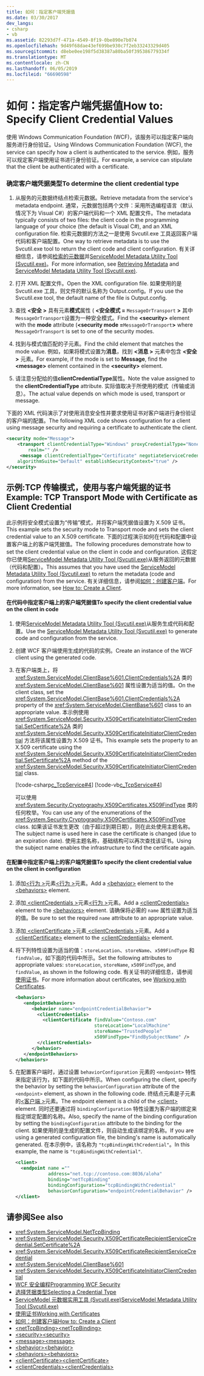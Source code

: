 ```yaml
---
title: 如何：指定客户端凭据值
ms.date: 03/30/2017
dev_langs:
- csharp
- vb
ms.assetid: 82293d7f-471a-4549-8f19-0be890e7b074
ms.openlocfilehash: 9d49f68dae43ef699be930c7f2eb33243329d405
ms.sourcegitcommit: d8ebe0ee198f5d38387a80ba50f395386779334f
ms.translationtype: MT
ms.contentlocale: zh-CN
ms.lasthandoff: 06/05/2019
ms.locfileid: "66690598"
---
```

# <a name="how-to-specify-client-credential-values"></a><span data-ttu-id="fd69e-102">如何：指定客户端凭据值</span><span class="sxs-lookup"><span data-stu-id="fd69e-102">How to: Specify Client Credential Values</span></span>

<span data-ttu-id="fd69e-103">使用 Windows Communication Foundation (WCF)，该服务可以指定客户端向服务进行身份验证。</span><span class="sxs-lookup"><span data-stu-id="fd69e-103">Using Windows Communication Foundation (WCF), the service can specify how a client is authenticated to the service.</span></span> <span data-ttu-id="fd69e-104">例如，服务可以规定客户端使用证书进行身份验证。</span><span class="sxs-lookup"><span data-stu-id="fd69e-104">For example, a service can stipulate that the client be authenticated with a certificate.</span></span>

### <a name="to-determine-the-client-credential-type"></a><span data-ttu-id="fd69e-105">确定客户端凭据类型</span><span class="sxs-lookup"><span data-stu-id="fd69e-105">To determine the client credential type</span></span>

1. <span data-ttu-id="fd69e-106">从服务的元数据终结点检索元数据。</span><span class="sxs-lookup"><span data-stu-id="fd69e-106">Retrieve metadata from the service's metadata endpoint.</span></span> <span data-ttu-id="fd69e-107">通常，元数据包括两个文件：采用所选编程语言（默认情况下为 Visual C#）的客户端代码和一个 XML 配置文件。</span><span class="sxs-lookup"><span data-stu-id="fd69e-107">The metadata typically consists of two files: the client code in the programming language of your choice (the default is Visual C#), and an XML configuration file.</span></span> <span data-ttu-id="fd69e-108">检索元数据的方法之一是使用 Svcutil.exe 工具返回客户端代码和客户端配置。</span><span class="sxs-lookup"><span data-stu-id="fd69e-108">One way to retrieve metadata is to use the Svcutil.exe tool to return the client code and client configuration.</span></span> <span data-ttu-id="fd69e-109">有关详细信息，请参阅[检索的元数据](../../../docs/framework/wcf/feature-details/retrieving-metadata.md)并[ServiceModel Metadata Utility Tool (Svcutil.exe)](../../../docs/framework/wcf/servicemodel-metadata-utility-tool-svcutil-exe.md)。</span><span class="sxs-lookup"><span data-stu-id="fd69e-109">For more information, see [Retrieving Metadata](../../../docs/framework/wcf/feature-details/retrieving-metadata.md) and [ServiceModel Metadata Utility Tool (Svcutil.exe)](../../../docs/framework/wcf/servicemodel-metadata-utility-tool-svcutil-exe.md).</span></span>

2. <span data-ttu-id="fd69e-110">打开 XML 配置文件。</span><span class="sxs-lookup"><span data-stu-id="fd69e-110">Open the XML configuration file.</span></span> <span data-ttu-id="fd69e-111">如果使用的是 Svcutil.exe 工具，则文件的默认名称为 Output.config。</span><span class="sxs-lookup"><span data-stu-id="fd69e-111">If you use the Svcutil.exe tool, the default name of the file is Output.config.</span></span>

3. <span data-ttu-id="fd69e-112">查找 **\<安全 >** 具有元素**模式**属性 ( **\<安全模式 =** `MessageOrTransport`  **>** 其中`MessageOrTransport`设置为一种安全模式。</span><span class="sxs-lookup"><span data-stu-id="fd69e-112">Find the **\<security>** element with the **mode** attribute (**\<security mode =**`MessageOrTransport`**>** where `MessageOrTransport` is set to one of the security modes.</span></span>

4. <span data-ttu-id="fd69e-113">找到与模式值匹配的子元素。</span><span class="sxs-lookup"><span data-stu-id="fd69e-113">Find the child element that matches the mode value.</span></span> <span data-ttu-id="fd69e-114">例如，如果将模式设置为**消息**，找到 **\<消息 >** 元素中包含 **\<安全 >** 元素。</span><span class="sxs-lookup"><span data-stu-id="fd69e-114">For example, if the mode is set to **Message**, find the **\<message>** element contained in the **\<security>** element.</span></span>

5. <span data-ttu-id="fd69e-115">请注意分配给的值**clientCredentialType**属性。</span><span class="sxs-lookup"><span data-stu-id="fd69e-115">Note the value assigned to the **clientCredentialType** attribute.</span></span> <span data-ttu-id="fd69e-116">实际值取决于所使用的模式（传输或消息）。</span><span class="sxs-lookup"><span data-stu-id="fd69e-116">The actual value depends on which mode is used, transport or message.</span></span>

<span data-ttu-id="fd69e-117">下面的 XML 代码演示了对使用消息安全性并要求使用证书对客户端进行身份验证的客户端的配置。</span><span class="sxs-lookup"><span data-stu-id="fd69e-117">The following XML code shows configuration for a client using message security and requiring a certificate to authenticate the client.</span></span>

```xml
<security mode="Message">
    <transport clientCredentialType="Windows" proxyCredentialType="None"
        realm="" />
     <message clientCredentialType="Certificate" negotiateServiceCredential="true"
    algorithmSuite="Default" establishSecurityContext="true" />
</security>
```

## <a name="example-tcp-transport-mode-with-certificate-as-client-credential"></a><span data-ttu-id="fd69e-118">示例:TCP 传输模式，使用与客户端凭据的证书</span><span class="sxs-lookup"><span data-stu-id="fd69e-118">Example: TCP Transport Mode with Certificate as Client Credential</span></span>

<span data-ttu-id="fd69e-119">此示例将安全模式设置为“传输”模式，并将客户端凭据值设置为 X.509 证书。</span><span class="sxs-lookup"><span data-stu-id="fd69e-119">This example sets the security mode to Transport mode and sets the client credential value to an X.509 certificate.</span></span> <span data-ttu-id="fd69e-120">下面的过程演示如何在代码和配置中设置客户端上的客户端凭据值。</span><span class="sxs-lookup"><span data-stu-id="fd69e-120">The following procedures demonstrate how to set the client credential value on the client in code and configuration.</span></span> <span data-ttu-id="fd69e-121">这假定你已使用[ServiceModel Metadata Utility Tool (Svcutil.exe)](../../../docs/framework/wcf/servicemodel-metadata-utility-tool-svcutil-exe.md)从服务返回的元数据 （代码和配置）。</span><span class="sxs-lookup"><span data-stu-id="fd69e-121">This assumes that you have used the [ServiceModel Metadata Utility Tool (Svcutil.exe)](../../../docs/framework/wcf/servicemodel-metadata-utility-tool-svcutil-exe.md) to return the metadata (code and configuration) from the service.</span></span> <span data-ttu-id="fd69e-122">有关详细信息，请参阅[如何：创建客户端](../../../docs/framework/wcf/how-to-create-a-wcf-client.md)。</span><span class="sxs-lookup"><span data-stu-id="fd69e-122">For more information, see [How to: Create a Client](../../../docs/framework/wcf/how-to-create-a-wcf-client.md).</span></span>

#### <a name="to-specify-the-client-credential-value-on-the-client-in-code"></a><span data-ttu-id="fd69e-123">在代码中指定客户端上的客户端凭据值</span><span class="sxs-lookup"><span data-stu-id="fd69e-123">To specify the client credential value on the client in code</span></span>

1. <span data-ttu-id="fd69e-124">使用[ServiceModel Metadata Utility Tool (Svcutil.exe)](../../../docs/framework/wcf/servicemodel-metadata-utility-tool-svcutil-exe.md)从服务生成代码和配置。</span><span class="sxs-lookup"><span data-stu-id="fd69e-124">Use the [ServiceModel Metadata Utility Tool (Svcutil.exe)](../../../docs/framework/wcf/servicemodel-metadata-utility-tool-svcutil-exe.md) to generate code and configuration from the service.</span></span>

2. <span data-ttu-id="fd69e-125">创建 WCF 客户端使用生成的代码的实例。</span><span class="sxs-lookup"><span data-stu-id="fd69e-125">Create an instance of the WCF client using the generated code.</span></span>

3. <span data-ttu-id="fd69e-126">在客户端类上，将 <xref:System.ServiceModel.ClientBase%601.ClientCredentials%2A> 类的 <xref:System.ServiceModel.ClientBase%601> 属性设置为适当的值。</span><span class="sxs-lookup"><span data-stu-id="fd69e-126">On the client class, set the <xref:System.ServiceModel.ClientBase%601.ClientCredentials%2A> property of the <xref:System.ServiceModel.ClientBase%601> class to an appropriate value.</span></span> <span data-ttu-id="fd69e-127">本示例使用 <xref:System.ServiceModel.Security.X509CertificateInitiatorClientCredential.SetCertificate%2A> 类的 <xref:System.ServiceModel.Security.X509CertificateInitiatorClientCredential> 方法将该属性设置为 X.509 证书。</span><span class="sxs-lookup"><span data-stu-id="fd69e-127">This example sets the property to an X.509 certificate using the <xref:System.ServiceModel.Security.X509CertificateInitiatorClientCredential.SetCertificate%2A> method of the <xref:System.ServiceModel.Security.X509CertificateInitiatorClientCredential> class.</span></span>

     [!code-csharp[c_TcpService#4](../../../samples/snippets/csharp/VS_Snippets_CFX/c_tcpservice/cs/source.cs#4)]
     [!code-vb[c_TcpService#4](../../../samples/snippets/visualbasic/VS_Snippets_CFX/c_tcpservice/vb/source.vb#4)]

     <span data-ttu-id="fd69e-128">可以使用 <xref:System.Security.Cryptography.X509Certificates.X509FindType> 类的任何枚举。</span><span class="sxs-lookup"><span data-stu-id="fd69e-128">You can use any of the enumerations of the <xref:System.Security.Cryptography.X509Certificates.X509FindType> class.</span></span> <span data-ttu-id="fd69e-129">如果该证书发生更改（由于超过到期日期），则在此处使用主题名称。</span><span class="sxs-lookup"><span data-stu-id="fd69e-129">The subject name is used here in case the certificate is changed (due to an expiration date).</span></span> <span data-ttu-id="fd69e-130">使用主题名称，基础结构可以再次查找该证书。</span><span class="sxs-lookup"><span data-stu-id="fd69e-130">Using the subject name enables the infrastructure to find the certificate again.</span></span>

#### <a name="to-specify-the-client-credential-value-on-the-client-in-configuration"></a><span data-ttu-id="fd69e-131">在配置中指定客户端上的客户端凭据值</span><span class="sxs-lookup"><span data-stu-id="fd69e-131">To specify the client credential value on the client in configuration</span></span>

1. <span data-ttu-id="fd69e-132">添加[\<行为 >](../../../docs/framework/configure-apps/file-schema/wcf/behavior-of-endpointbehaviors.md)元素[\<行为 >](../../../docs/framework/configure-apps/file-schema/wcf/behaviors.md)元素。</span><span class="sxs-lookup"><span data-stu-id="fd69e-132">Add a [\<behavior>](../../../docs/framework/configure-apps/file-schema/wcf/behavior-of-endpointbehaviors.md) element to the [\<behaviors>](../../../docs/framework/configure-apps/file-schema/wcf/behaviors.md) element.</span></span>

2. <span data-ttu-id="fd69e-133">添加[ \<clientCredentials >](../../../docs/framework/configure-apps/file-schema/wcf/clientcredentials.md)元素[\<行为 >](../../../docs/framework/configure-apps/file-schema/wcf/behaviors.md)元素。</span><span class="sxs-lookup"><span data-stu-id="fd69e-133">Add a [\<clientCredentials>](../../../docs/framework/configure-apps/file-schema/wcf/clientcredentials.md) element to the [\<behaviors>](../../../docs/framework/configure-apps/file-schema/wcf/behaviors.md) element.</span></span> <span data-ttu-id="fd69e-134">请确保将必需的 `name` 属性设置为适当的值。</span><span class="sxs-lookup"><span data-stu-id="fd69e-134">Be sure to set the required `name` attribute to an appropriate value.</span></span>

3. <span data-ttu-id="fd69e-135">添加[ \<clientCertificate >](../../../docs/framework/configure-apps/file-schema/wcf/clientcertificate-of-servicecredentials.md)元素[ \<clientCredentials >](../../../docs/framework/configure-apps/file-schema/wcf/clientcredentials.md)元素。</span><span class="sxs-lookup"><span data-stu-id="fd69e-135">Add a [\<clientCertificate>](../../../docs/framework/configure-apps/file-schema/wcf/clientcertificate-of-servicecredentials.md) element to the [\<clientCredentials>](../../../docs/framework/configure-apps/file-schema/wcf/clientcredentials.md) element.</span></span>

4. <span data-ttu-id="fd69e-136">将下列特性设置为适当的值：`storeLocation`、`storeName`、`x509FindType` 和 `findValue`，如下面的代码中所示。</span><span class="sxs-lookup"><span data-stu-id="fd69e-136">Set the following attributes to appropriate values: `storeLocation`, `storeName`, `x509FindType`, and `findValue`, as shown in the following code.</span></span> <span data-ttu-id="fd69e-137">有关证书的详细信息，请参阅[使用证书](../../../docs/framework/wcf/feature-details/working-with-certificates.md)。</span><span class="sxs-lookup"><span data-stu-id="fd69e-137">For more information about certificates, see [Working with Certificates](../../../docs/framework/wcf/feature-details/working-with-certificates.md).</span></span>

    ```xml
    <behaviors>
       <endpointBehaviors>
          <behavior name="endpointCredentialBehavior">
            <clientCredentials>
              <clientCertificate findValue="Contoso.com"
                                 storeLocation="LocalMachine"
                                 storeName="TrustedPeople"
                                 x509FindType="FindBySubjectName" />
            </clientCredentials>
          </behavior>
       </endpointBehaviors>
    </behaviors>
    ```

5. <span data-ttu-id="fd69e-138">在配置客户端时，通过设置 `behaviorConfiguration` 元素的 `<endpoint>` 特性来指定该行为，如下面的代码中所示。</span><span class="sxs-lookup"><span data-stu-id="fd69e-138">When configuring the client, specify the behavior by setting the `behaviorConfiguration` attribute of the `<endpoint>` element, as shown in the following code.</span></span> <span data-ttu-id="fd69e-139">终结点元素是子元素的[\<客户端 >](../../../docs/framework/configure-apps/file-schema/wcf/client.md)元素。</span><span class="sxs-lookup"><span data-stu-id="fd69e-139">The endpoint element is a child of the [\<client>](../../../docs/framework/configure-apps/file-schema/wcf/client.md) element.</span></span> <span data-ttu-id="fd69e-140">同时还要通过将 `bindingConfiguration` 特性设置为客户端的绑定来指定绑定配置的名称。</span><span class="sxs-lookup"><span data-stu-id="fd69e-140">Also, specify the name of the binding configuration by setting the `bindingConfiguration` attribute to the binding for the client.</span></span> <span data-ttu-id="fd69e-141">如果使用的是生成的配置文件，则自动生成该绑定的名称。</span><span class="sxs-lookup"><span data-stu-id="fd69e-141">If you are using a generated configuration file, the binding's name is automatically generated.</span></span> <span data-ttu-id="fd69e-142">在本示例中，该名称为 `"tcpBindingWithCredential"`。</span><span class="sxs-lookup"><span data-stu-id="fd69e-142">In this example, the name is `"tcpBindingWithCredential"`.</span></span>

    ```xml
    <client>
      <endpoint name =""
                address="net.tcp://contoso.com:8036/aloha"
                binding="netTcpBinding"
                bindingConfiguration="tcpBindingWithCredential"
                behaviorConfiguration="endpointCredentialBehavior" />
    </client>
    ```

## <a name="see-also"></a><span data-ttu-id="fd69e-143">请参阅</span><span class="sxs-lookup"><span data-stu-id="fd69e-143">See also</span></span>

- <xref:System.ServiceModel.NetTcpBinding>
- <xref:System.ServiceModel.Security.X509CertificateRecipientServiceCredential.SetCertificate%2A>
- <xref:System.ServiceModel.Security.X509CertificateRecipientServiceCredential>
- <xref:System.ServiceModel.ClientBase%601>
- <xref:System.ServiceModel.Security.X509CertificateInitiatorClientCredential>
- [<span data-ttu-id="fd69e-144">WCF 安全编程</span><span class="sxs-lookup"><span data-stu-id="fd69e-144">Programming WCF Security</span></span>](../../../docs/framework/wcf/feature-details/programming-wcf-security.md)
- [<span data-ttu-id="fd69e-145">选择凭据类型</span><span class="sxs-lookup"><span data-stu-id="fd69e-145">Selecting a Credential Type</span></span>](../../../docs/framework/wcf/feature-details/selecting-a-credential-type.md)
- [<span data-ttu-id="fd69e-146">ServiceModel 元数据实用工具 (Svcutil.exe)</span><span class="sxs-lookup"><span data-stu-id="fd69e-146">ServiceModel Metadata Utility Tool (Svcutil.exe)</span></span>](../../../docs/framework/wcf/servicemodel-metadata-utility-tool-svcutil-exe.md)
- [<span data-ttu-id="fd69e-147">使用证书</span><span class="sxs-lookup"><span data-stu-id="fd69e-147">Working with Certificates</span></span>](../../../docs/framework/wcf/feature-details/working-with-certificates.md)
- [<span data-ttu-id="fd69e-148">如何：创建客户端</span><span class="sxs-lookup"><span data-stu-id="fd69e-148">How to: Create a Client</span></span>](../../../docs/framework/wcf/how-to-create-a-wcf-client.md)
- [<span data-ttu-id="fd69e-149">\<netTcpBinding></span><span class="sxs-lookup"><span data-stu-id="fd69e-149">\<netTcpBinding></span></span>](../../../docs/framework/configure-apps/file-schema/wcf/nettcpbinding.md)
- [<span data-ttu-id="fd69e-150">\<security></span><span class="sxs-lookup"><span data-stu-id="fd69e-150">\<security></span></span>](../../../docs/framework/configure-apps/file-schema/wcf/security-of-nettcpbinding.md)
- [<span data-ttu-id="fd69e-151">\<message></span><span class="sxs-lookup"><span data-stu-id="fd69e-151">\<message></span></span>](../../../docs/framework/configure-apps/file-schema/wcf/message-element-of-nettcpbinding.md)
- [<span data-ttu-id="fd69e-152">\<behavior></span><span class="sxs-lookup"><span data-stu-id="fd69e-152">\<behavior></span></span>](../../../docs/framework/configure-apps/file-schema/wcf/behavior-of-endpointbehaviors.md)
- [<span data-ttu-id="fd69e-153">\<behaviors></span><span class="sxs-lookup"><span data-stu-id="fd69e-153">\<behaviors></span></span>](../../../docs/framework/configure-apps/file-schema/wcf/behaviors.md)
- [<span data-ttu-id="fd69e-154">\<clientCertificate></span><span class="sxs-lookup"><span data-stu-id="fd69e-154">\<clientCertificate></span></span>](../../../docs/framework/configure-apps/file-schema/wcf/clientcertificate-of-servicecredentials.md)
- [<span data-ttu-id="fd69e-155">\<clientCredentials></span><span class="sxs-lookup"><span data-stu-id="fd69e-155">\<clientCredentials></span></span>](../../../docs/framework/configure-apps/file-schema/wcf/clientcredentials.md)
